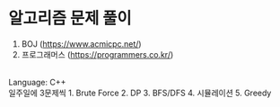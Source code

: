 # 알고리즘 문제 풀이
1) BOJ (https://www.acmicpc.net/)
2) 프로그래머스 (https://programmers.co.kr/)
<br>
Language: C++
<br>
일주일에 3문제씩
1. Brute Force
2. DP
3. BFS/DFS
4. 시뮬레이션
5. Greedy
